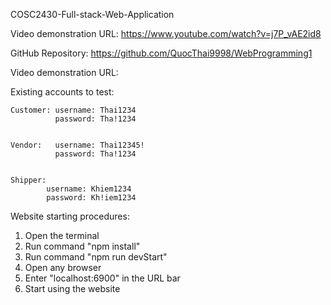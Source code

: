 COSC2430-Full-stack-Web-Application

Video demonstration URL: https://www.youtube.com/watch?v=j7P_vAE2id8

GitHub Repository: https://github.com/QuocThai9998/WebProgramming1

Video demonstration URL: 

Existing accounts to test:

    Customer: username: Thai1234
              password: Tha!1234

              
    Vendor:   username: Thai12345!
              password: Tha!1234


    Shipper:  
            username: Khiem1234
            password: Kh!iem1234
              

Website starting procedures:

1. Open the terminal
2. Run command "npm install"
3. Run command "npm run devStart"
4. Open any browser
5. Enter "localhost:6900" in the URL bar
6. Start using the website
